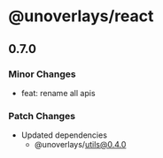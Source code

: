 # @unoverlays/react

## 0.7.0

### Minor Changes

- feat: rename all apis

### Patch Changes

- Updated dependencies
  - @unoverlays/utils@0.4.0
